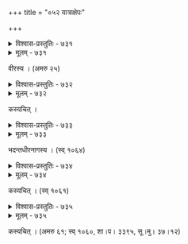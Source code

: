 +++
title = "०५२ यात्राक्षेपः"

+++



<details><summary>विश्वास-प्रस्तुतिः - ७३१</summary>

कान्ते कत्य् अपि वासराणि गमय त्वं मीलयित्वा दृशौ  
स्वस्ति स्वस्ति निमीलयामि नयने यावन् न शून्या दिशः ।  
आयाता वयम् आगमिष्यति सुहृद्वर्गस्य भाग्योदयैः   
सन्देशो वद कस् तवाभिलषितस् तीर्थेषु तोयाञ्जलिः ॥७३१॥
</details>

<details><summary>मूलम् - ७३१</summary>

कान्ते कत्य् अपि वासराणि गमय त्वं मीलयित्वा दृशौ  
स्वस्ति स्वस्ति निमीलयामि नयने यावन् न शून्या दिशः ।  
आयाता वयम् आगमिष्यति सुहृद्वर्गस्य भाग्योदयैः   
सन्देशो वद कस् तवाभिलषितस् तीर्थेषु तोयाञ्जलिः ॥७३१॥
</details>


वीरस्य । (अमरु २५)  



<details><summary>विश्वास-प्रस्तुतिः - ७३२</summary>

गन्तुं वाञ्छसि गच्छ पिच्छिलम् अमी यावन् न कुर्वन्ति ते  
पन्थानं मृदुमर्दलध्वनिमुचो धाराभिर् अम्भोधराः ।  
एतस्यास् तव तानि … रहसि प्रेमाक्षराणि ध्रुवं   
ध्यायन्त्यास् तु विपद् विनोदनसखी मुर्च्छैव सम्पत्स्यते ॥७३२॥
</details>

<details><summary>मूलम् - ७३२</summary>

गन्तुं वाञ्छसि गच्छ पिच्छिलम् अमी यावन् न कुर्वन्ति ते  
पन्थानं मृदुमर्दलध्वनिमुचो धाराभिर् अम्भोधराः ।  
एतस्यास् तव तानि … रहसि प्रेमाक्षराणि ध्रुवं   
ध्यायन्त्यास् तु विपद् विनोदनसखी मुर्च्छैव सम्पत्स्यते ॥७३२॥
</details>


कस्यचित् ।  



<details><summary>विश्वास-प्रस्तुतिः - ७३३</summary>

यास्यामीति गिरः श्रुता अवधिर् अप्य् आलम्बितश् चेतसा  
गेहे यत्नवती भविष्यसि सदेत्य् एतत् समाकर्णितम् ।  
मुग्धे मा शुच इत्य् उदीरितवतः पत्युर् निरीक्ष्याननं  
निःश्वस्य स्तनपायिनि स्वतनये दृष्टिश् चिरं पातिता ॥७३३॥
</details>

<details><summary>मूलम् - ७३३</summary>

यास्यामीति गिरः श्रुता अवधिर् अप्य् आलम्बितश् चेतसा  
गेहे यत्नवती भविष्यसि सदेत्य् एतत् समाकर्णितम् ।  
मुग्धे मा शुच इत्य् उदीरितवतः पत्युर् निरीक्ष्याननं  
निःश्वस्य स्तनपायिनि स्वतनये दृष्टिश् चिरं पातिता ॥७३३॥
</details>


भदन्तधीरनागस्य । (स्व् १०६४)  



<details><summary>विश्वास-प्रस्तुतिः - ७३४</summary>

आयास्यस्य् अवधावपर्यवसिते गत्वेति सम्भाव्यते   
सम्प्राप्ते त्वयि यानि तान्यपि सुखान्य् अद्यापरोक्षाणि नः ।  
किं त्व् अज्ञातवियोगवेदनम् इदं सद्यस् त्वयि प्रस्थिते   
चेतः किं नु करीष्यतीत्य् अविदितं सम्यङ् न निश्चीयते ॥७३४॥
</details>

<details><summary>मूलम् - ७३४</summary>

आयास्यस्य् अवधावपर्यवसिते गत्वेति सम्भाव्यते   
सम्प्राप्ते त्वयि यानि तान्यपि सुखान्य् अद्यापरोक्षाणि नः ।  
किं त्व् अज्ञातवियोगवेदनम् इदं सद्यस् त्वयि प्रस्थिते   
चेतः किं नु करीष्यतीत्य् अविदितं सम्यङ् न निश्चीयते ॥७३४॥
</details>


कस्यचित् । (स्व् १०६१)  



<details><summary>विश्वास-प्रस्तुतिः - ७३५</summary>

लोलैर् लोचनवारिभिः सशपथैः पादप्रणामैः प्रियैर्  
अन्यास् ता विनिवारयन्ति कृपणाः प्राणेश्वरं प्रस्थितम् ।  
पुण्याहं व्रज मङ्गलं सुदिवसं प्रातः प्रयातस्य ते  
यत् स्नेहोचितम् ईहितं प्रियतम त्वं निर्गतः श्रोष्यसि ॥७३५॥
</details>

<details><summary>मूलम् - ७३५</summary>

लोलैर् लोचनवारिभिः सशपथैः पादप्रणामैः प्रियैर्  
अन्यास् ता विनिवारयन्ति कृपणाः प्राणेश्वरं प्रस्थितम् ।  
पुण्याहं व्रज मङ्गलं सुदिवसं प्रातः प्रयातस्य ते  
यत् स्नेहोचितम् ईहितं प्रियतम त्वं निर्गतः श्रोष्यसि ॥७३५॥
</details>


कस्यचित् । (अमरु ६१; स्व् १०६०, शा।प। ३३९५, सू।मु। ३७।१२)  

